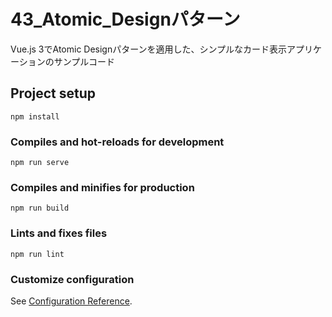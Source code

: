 # 43_Atomic_Designパターン

Vue.js 3でAtomic Designパターンを適用した、シンプルなカード表示アプリケーションのサンプルコード

## Project setup
```
npm install
```

### Compiles and hot-reloads for development
```
npm run serve
```

### Compiles and minifies for production
```
npm run build
```

### Lints and fixes files
```
npm run lint
```

### Customize configuration
See [Configuration Reference](https://cli.vuejs.org/config/).
